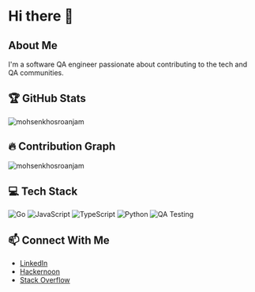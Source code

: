 # Hi there 👋

## About Me
I'm a software QA engineer passionate about contributing to the tech and QA communities.


## 🏆 GitHub Stats
<p align="left">
  <img src="https://github-readme-stats.vercel.app/api?username=mohsenkhosroanjam&show_icons=true&locale=en&theme=radical&include_all_commits=true&count_private=true&hide=stars,contribs,commits&v=2" alt="mohsenkhosroanjam" />
</p>

## 🔥 Contribution Graph
<p align="left">
  <img src="https://github-readme-streak-stats.herokuapp.com/?user=mohsenkhosroanjam&theme=radical&hide_border=true&mode=weekly" alt="mohsenkhosroanjam" />
</p>

## 💻 Tech Stack
<p align="left">
  <img src="https://img.shields.io/badge/Go-00ADD8?style=for-the-badge&logo=go&logoColor=white&logoWidth=20" alt="Go" />
  <img src="https://img.shields.io/badge/JavaScript-F7DF1E?style=for-the-badge&logo=javascript&logoColor=black" alt="JavaScript" />
  <img src="https://img.shields.io/badge/TypeScript-007ACC?style=for-the-badge&logo=typescript&logoColor=white" alt="TypeScript" />
  <img src="https://img.shields.io/badge/Python-3776AB?style=for-the-badge&logo=python&logoColor=white" alt="Python" />
  <img src="https://img.shields.io/badge/QA-Testing-blue?style=for-the-badge" alt="QA Testing" />
</p>


## 📫 Connect With Me
- [LinkedIn](https://linkedin.com/in/m-kha)
- [Hackernoon](https://hackernoon.com/u/mka342)
- [Stack Overflow](https://stackoverflow.com/users/28610109/mohsen-khosroanjam)
